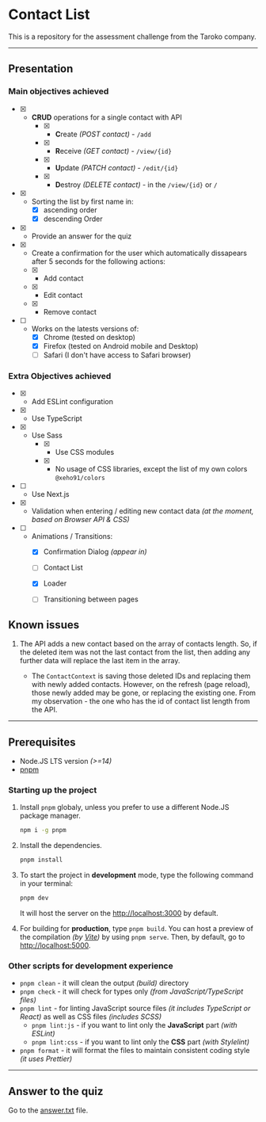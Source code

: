 # Contact List

This is a repository for the assessment challenge from the Taroko company.

---

## Presentation

### Main objectives achieved

- [x] - **CRUD** operations for a single contact with API
	- [x] - **C**reate _(POST contact)_ - `/add`
	- [x] - **R**eceive _(GET contact)_ - `/view/{id}`
	- [x] - **U**pdate _(PATCH contact)_ - `/edit/{id}`
	- [x] - **D**estroy _(DELETE contact)_ - in the `/view/{id}` or `/`
- [x] - Sorting the list by first name in:
	- [x] ascending order
	- [x] descending Order
- [x] - Provide an answer for the quiz
- [x] - Create a confirmation for the user which automatically dissapears after
  5 seconds for the following actions:
  - [x] - Add contact
  - [x] - Edit contact
  - [x] - Remove contact
- [ ] - Works on the latests versions of:
	- [x] Chrome (tested on desktop)
	- [x] Firefox (tested on Android mobile and Desktop)
	- [ ] Safari (I don't have access to Safari browser)

### Extra Objectives achieved

- [x] - Add ESLint configuration
- [x] - Use TypeScript
- [x] - Use Sass
	- [x] - Use CSS modules
	- [x] - No usage of CSS libraries, except the list of my own colors
	  `@xeho91/colors`
- [ ] - Use Next.js
- [x] - Validation when entering / editing new contact data _(at the moment,
  based on Browser API & CSS)_
- [ ] - Animations / Transitions:
	- [x] Confirmation Dialog _(appear in)_
	- [ ] Contact List
	- [x] Loader
	- [ ] Transitioning between pages


## Known issues

1. The API adds a new contact based on the array of contacts length.
   So, if the deleted item was not the last contact from the list,
   then adding any further data will replace the last item in the array.

   - The `ContactContext` is saving those deleted IDs and replacing them with
	 newly added contacts. However, on the refresh (page reload), those newly
	 added may be gone, or replacing the existing one. From my observation -
	 the one who has the id of contact list length from the API.

---

## Prerequisites

- Node.JS LTS version _(>=14)_
- [pnpm]

[pnpm]: https://github.com/pnpm/pnpm

### Starting up the project

1. Install `pnpm` globaly, unless you prefer to use a different Node.JS package
   manager.

   ```sh
   npm i -g pnpm
   ```

2. Install the dependencies.

	```sh
	pnpm install

	```

3. To start the project in **development** mode, type the following command in
   your terminal:

	```sh
	pnpm dev
	```

   It will host the server on the
   [http://localhost:3000](http://localhost:3000) by default.

4. For building for **production**, type `pnpm build`. You can host a preview
   of
   the compilation _(by [Vite])_ by using `pnpm serve`. Then, by default, go to
   [http://localhost:5000](http://localhost:5000).

[Vite]: https://github.com/vitejs/vite

### Other scripts for development experience

- `pnpm clean` - it will clean the output _(build)_ directory
- `pnpm check` - it will check for types only _(from JavaScript/TypeScript files)_
- `pnpm lint` - for linting JavaScript source files _(it includes TypeScript or
  React)_ as well as CSS files _(includes SCSS)_
  - `pnpm lint:js` - if you want to lint only the **JavaScript** part _(with ESLint)_
  - `pnpm lint:css` - if you want to lint only the **CSS** part _(with Stylelint)_
- `pnpm format` - it will format the files to maintain consistent coding
  style _(it uses Prettier)_

---

## Answer to the quiz

Go to the [answer.txt](./answer.txt) file.
